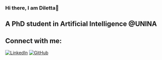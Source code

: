 ### Hi there, I am Diletta👋

## A PhD student in Artificial Intelligence @UNINA

<!--
**dilettachiaro/dilettachiaro** is a ✨ _special_ ✨ repository because its `README.md` (this file) appears on your GitHub profile.

Here are some ideas to get you started:

- 🔭 I’m currently working on ...
- 🌱 I’m currently learning ...
- 👯 I’m looking to collaborate on ...
- 🤔 I’m looking for help with ...
- 💬 Ask me about ...
- 📫 How to reach me: dilettachiaro@outlook.com, diletta.chiaro@unina.it
- 😄 Pronouns: She/Her
- ⚡ Fun fact: ...
-->



## Connect with me:

[![LinkedIn](https://img.shields.io/badge/LinkedIn-Connect-blue)](https://www.linkedin.com/in/dilettachiaro/)
[![GitHub](https://img.shields.io/badge/GitHub-Follow-181717)](https://github.com/dilettachiaro)


